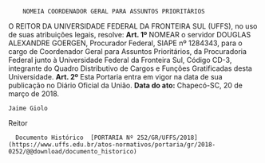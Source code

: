         NOMEIA COORDENADOR GERAL PARA ASSUNTOS PRIORITÁRIOS  

 O REITOR DA UNIVERSIDADE FEDERAL DA FRONTEIRA SUL (UFFS), no uso de suas atribuições legais, resolve:   **Art. 1º** NOMEAR o servidor DOUGLAS ALEXANDRE GOERGEN, Procurador Federal, SIAPE nº 1284343, para o cargo de Coordenador Geral para Assuntos Prioritários, da Procuradoria Federal junto à Universidade Federal da Fronteira Sul, Código CD-3, integrante do Quadro Distributivo de Cargos e Funções Gratificadas desta Universidade.   **Art. 2º** Esta Portaria entra em vigor na data de sua publicação no Diário Oficial da União.      **Data do ato:** Chapecó-SC, 20 de março de 2018.   
 

    Jaime Giolo   
 Reitor 

      Documento Histórico  [PORTARIA Nº 252/GR/UFFS/2018](https://www.uffs.edu.br/atos-normativos/portaria/gr/2018-0252/@@download/documento_historico)     
      